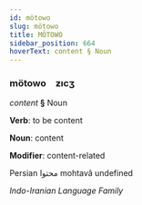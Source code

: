 ```yaml
---
id: mötowo
slug: mötowo
title: MÖTOWO
sidebar_position: 664
hoverText: content § Noun
---
```


### mötowo&emsp;<span kind="abugida">ƶıcʒ</span>

*content* **§** Noun

**Verb**: to be content

**Noun**: content

**Modifier**: content-related

Persian محتوا mohtavâ undefined

*Indo-Iranian Language Family*